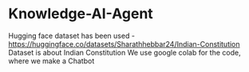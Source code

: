 # Knowledge-AI-Agent
Hugging face dataset has been used - https://huggingface.co/datasets/Sharathhebbar24/Indian-Constitution
Dataset is about Indian Constitution
We use google colab for the code, where we make a Chatbot 
